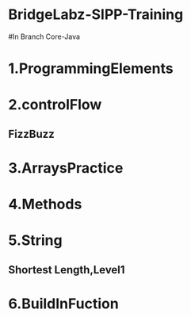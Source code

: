 # BridgeLabz-SIPP-Training

#In Branch Core-Java
# 1.ProgrammingElements
# 2.controlFlow
 ## FizzBuzz
# 3.ArraysPractice
# 4.Methods
# 5.String
 ## Shortest Length,Level1 

# 6.BuildInFuction

